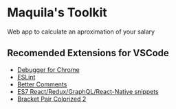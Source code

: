 # Maquila's Toolkit
Web app to calculate an aproximation of your salary

<h2>Recomended Extensions for VSCode</h2>
<ul>
  <li><a href='https://marketplace.visualstudio.com/items?itemName=msjsdiag.debugger-for-chrome'>Debugger for Chrome</a></li>
  <li><a href='https://marketplace.visualstudio.com/items?itemName=dbaeumer.vscode-eslint'>ESLint</a></li>
  <li><a href='https://marketplace.visualstudio.com/items?itemName=aaron-bond.better-comments'>Better Comments</a></li>
  <li><a href='https://marketplace.visualstudio.com/items?itemName=dsznajder.es7-react-js-snippets'>ES7 React/Redux/GraphQL/React-Native snippets</a></li>
  <li><a href='https://marketplace.visualstudio.com/items?itemName=CoenraadS.bracket-pair-colorizer-2'>Bracket Pair Colorized 2</a></li>
</ul>

